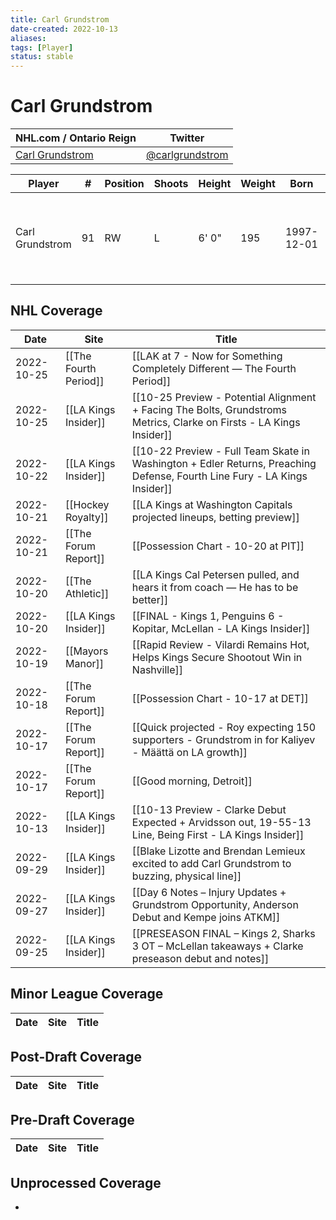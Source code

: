```yaml
---
title: Carl Grundstrom
date-created: 2022-10-13
aliases: 
tags: [Player]
status: stable
---
```


# Carl Grundstrom

NHL.com / Ontario Reign | Twitter
-|-
[Carl Grundstrom](https://www.nhl.com/player/carl-grundstrom-8479336) | [@carlgrundstrom](https://twitter.com/carlgrundstrom)

Player | \# | Position | Shoots | Height | Weight | Born | Birthplace | Draft 
-|-|-|-|-|-|-|-|-
Carl Grundstrom | 91 | RW | L | 6' 0" | 195 | 1997-12-01 | Umea, SWE | 2016 TOR, 2nd rd, 27th pk (57th overall)




## NHL  Coverage
| Date       | Site                  | Title                                                                                                                     |
| ---------- | --------------------- | ------------------------------------------------------------------------------------------------------------------------- |
| 2022-10-25 | [[The Fourth Period]] | [[LAK at 7 - Now for Something Completely Different — The Fourth Period]]                                                 |
| 2022-10-25 | [[LA Kings Insider]]  | [[10-25 Preview - Potential Alignment + Facing The Bolts, Grundstroms Metrics, Clarke on Firsts - LA Kings Insider]]      |
| 2022-10-22 | [[LA Kings Insider]]  | [[10-22 Preview - Full Team Skate in Washington + Edler Returns, Preaching Defense, Fourth Line Fury - LA Kings Insider]] |
| 2022-10-21 | [[Hockey Royalty]]    | [[LA Kings at Washington Capitals projected lineups, betting preview]]                                                    |
| 2022-10-21 | [[The Forum Report]]  | [[Possession Chart - 10-20 at PIT]]                                                                                       |
| 2022-10-20 | [[The Athletic]]      | [[LA Kings Cal Petersen pulled, and hears it from coach — He has to be better]]                                           |
| 2022-10-20 | [[LA Kings Insider]]  | [[FINAL - Kings 1, Penguins 6 - Kopitar, McLellan - LA Kings Insider]]                                                    |
| 2022-10-19 | [[Mayors Manor]]      | [[Rapid Review - Vilardi Remains Hot, Helps Kings Secure Shootout Win in Nashville]]                                      |
| 2022-10-18 | [[The Forum Report]]  | [[Possession Chart - 10-17 at DET]]                                                                                       |
| 2022-10-17 | [[The Forum Report]]  | [[Quick projected - Roy expecting 150 supporters - Grundstrom in for Kaliyev - Määttä on LA growth]]                      |
| 2022-10-17 | [[The Forum Report]]  | [[Good morning, Detroit]]                                                                                                 |
| 2022-10-13 | [[LA Kings Insider]]  | [[10-13 Preview - Clarke Debut Expected + Arvidsson out, 19-55-13 Line, Being First - LA Kings Insider]]                  |
| 2022-09-29 | [[LA Kings Insider]]  | [[Blake Lizotte and Brendan Lemieux excited to add Carl Grundstrom to buzzing, physical line]]                            |
| 2022-09-27 | [[LA Kings Insider]]  | [[Day 6 Notes – Injury Updates + Grundstrom Opportunity, Anderson Debut and Kempe joins ATKM]]                            |
| 2022-09-25 | [[LA Kings Insider]]  | [[PRESEASON FINAL – Kings 2, Sharks 3 OT – McLellan takeaways + Clarke preseason debut and notes]]                        |


## Minor League Coverage
Date | Site |  Title
---|---|---



## Post-Draft Coverage
Date | Site |  Title
---|---|---



## Pre-Draft Coverage
Date | Site |  Title
---|---|---


## Unprocessed Coverage
- 
